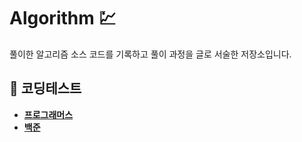 # Algorithm 💹

풀이한 알고리즘 소스 코드를 기록하고 풀이 과정을 글로 서술한 저장소입니다.

## 🔗 코딩테스트
- **[프로그래머스](https://programmers.co.kr/learn/challenges)**
- **[백준](https://www.acmicpc.net/)**